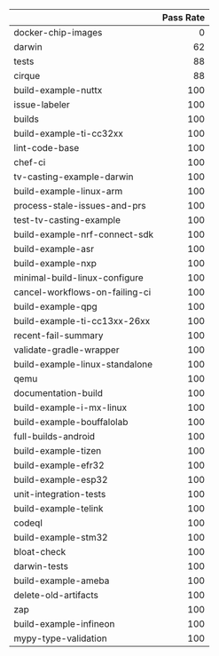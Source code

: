 |                                |   Pass Rate |
|:-------------------------------|------------:|
| docker-chip-images             |           0 |
| darwin                         |          62 |
| tests                          |          88 |
| cirque                         |          88 |
| build-example-nuttx            |         100 |
| issue-labeler                  |         100 |
| builds                         |         100 |
| build-example-ti-cc32xx        |         100 |
| lint-code-base                 |         100 |
| chef-ci                        |         100 |
| tv-casting-example-darwin      |         100 |
| build-example-linux-arm        |         100 |
| process-stale-issues-and-prs   |         100 |
| test-tv-casting-example        |         100 |
| build-example-nrf-connect-sdk  |         100 |
| build-example-asr              |         100 |
| build-example-nxp              |         100 |
| minimal-build-linux-configure  |         100 |
| cancel-workflows-on-failing-ci |         100 |
| build-example-qpg              |         100 |
| build-example-ti-cc13xx-26xx   |         100 |
| recent-fail-summary            |         100 |
| validate-gradle-wrapper        |         100 |
| build-example-linux-standalone |         100 |
| qemu                           |         100 |
| documentation-build            |         100 |
| build-example-i-mx-linux       |         100 |
| build-example-bouffalolab      |         100 |
| full-builds-android            |         100 |
| build-example-tizen            |         100 |
| build-example-efr32            |         100 |
| build-example-esp32            |         100 |
| unit-integration-tests         |         100 |
| build-example-telink           |         100 |
| codeql                         |         100 |
| build-example-stm32            |         100 |
| bloat-check                    |         100 |
| darwin-tests                   |         100 |
| build-example-ameba            |         100 |
| delete-old-artifacts           |         100 |
| zap                            |         100 |
| build-example-infineon         |         100 |
| mypy-type-validation           |         100 |